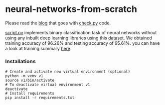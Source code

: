 # neural-networks-from-scratch


Please read the [blog](https://medium.com/@rangavamsi5/implementing-a-simple-artificial-neural-network-from-scratch-in-python-7e23ad55b994) that goes with [check.py](https://github.com/vamc-stash/neural-networks-from-scratch/blob/master/check.py) code.<br>

[script.py](https://github.com/vamc-stash/neural-networks-from-scratch/blob/master/script.py) implements binary classification task of neural networks without using any inbuilt deep learning libraries using this [dataset](https://scikit-learn.org/stable/modules/generated/sklearn.datasets.load_breast_cancer.html). We obtained training accuracy of 96.26%  and testing accuracy of 95.61%. you can have a look at training summary [here](https://github.com/vamc-stash/neural-networks-from-scratch/blob/master/train_screenshot.png).

### Installations
```
# Create and activate new virtual environment (optional)
python -m venv v1
source v1/bin/activate
# To deactivate virtual environment v1
deactivate
# Install requirements
pip install -r requirements.txt
```

